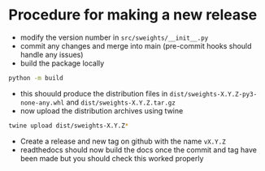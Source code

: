 # Procedure for making a new release

 * modify the version number in `src/sweights/__init__.py`
 * commit any changes and merge into main (pre-commit hooks should handle any issues)
 * build the package locally
 ```bash
 python -m build
 ```
 * this shouuld produce the distribution files in `dist/sweights-X.Y.Z-py3-none-any.whl` and `dist/sweights-X.Y.Z.tar.gz`
 * now upload the distribution archives using twine
 ```bash
 twine upload dist/sweights-X.Y.Z*
 ```
 * Create a release and new tag on github with the name `vX.Y.Z`
 * readthedocs should now build the docs once the commit and tag have been made but you should check this worked properly
